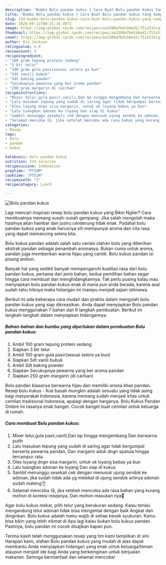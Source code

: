 ```yaml
---
description: "Bumbu Bolu pandan kukus | Cara Buat Bolu pandan kukus Yang Sempurna"
title: "Bumbu Bolu pandan kukus | Cara Buat Bolu pandan kukus Yang Sempurna"
slug: 124-bumbu-bolu-pandan-kukus-cara-buat-bolu-pandan-kukus-yang-sempurna
date: 2020-09-11T00:31:34.407Z
image: https://img-global.cpcdn.com/recipes/aa3300afbdcbbed1/751x532cq70/bolu-pandan-kukus-foto-resep-utama.jpg
thumbnail: https://img-global.cpcdn.com/recipes/aa3300afbdcbbed1/751x532cq70/bolu-pandan-kukus-foto-resep-utama.jpg
cover: https://img-global.cpcdn.com/recipes/aa3300afbdcbbed1/751x532cq70/bolu-pandan-kukus-foto-resep-utama.jpg
author: Ora Jackson
ratingvalue: 4.8
reviewcount: 3
recipeingredient:
- "100 gram tepung protein sedang"
- "3 btr telur"
- "100 gram gula pasirsesuai selera ya bun"
- "Sdt vanili bubuk"
- "Sdt baking powder"
- "Secukupnya pewarna yang ber aroma pandan"
- "250 gram margarin di cairkan"
recipeinstructions:
- "Mixer telur,gula pasir,vanili,Dan bp hingga mengembang Dan berwarna putih"
- "Lalu masukan tepung yang sudah di saring agar tidak bergumpal berserta pewarna pandan, Dan margarin aduk dngn spatula hingga tercampur rata"
- "Oles loyang dngn sisa margarin, untuk uk loyang bebas ya bun"
- "Lalu tuangkan adonan ke loyang Dan siap di kukus"
- "Sambil menunggu sesekali cek dengan menusuk ujung sendok ke adonan, jika sudah tidak ada yg melekat di ujung sendok artinya adonan sudah mateng👌"
- "Selamat mencoba 😘, jika setelah mencoba ada rasa bahan yang kurang mohon di koreksi resepnya, Dan mohon masukan nya🙏"
categories:
- Resep
tags:
- bolu
- pandan
- kukus

katakunci: bolu pandan kukus 
nutrition: 214 calories
recipecuisine: Indonesian
preptime: "PT19M"
cooktime: "PT51M"
recipeyield: "1"
recipecategory: Lunch

---
```



![Bolu pandan kukus](https://img-global.cpcdn.com/recipes/aa3300afbdcbbed1/751x532cq70/bolu-pandan-kukus-foto-resep-utama.jpg)

Lagi mencari inspirasi resep bolu pandan kukus yang Bikin Ngiler? Cara membuatnya memang susah-susah gampang. Jika salah mengolah maka hasilnya akan hambar dan justru cenderung tidak enak. Padahal bolu pandan kukus yang enak harusnya sih mempunyai aroma dan cita rasa yang dapat memancing selera kita.

Bolu kukus pandan adalah salah satu variasi olahan bolu yang diberikan ekstrak pandan sebagai penambah aromanya. Bukan cuma untuk aroma, pandan juga memberikan warna hijau yang cantik. Bolu kukus pandan isi pisang ambon.

Banyak hal yang sedikit banyak mempengaruhi kualitas rasa dari bolu pandan kukus, pertama dari jenis bahan, kedua pemilihan bahan segar hingga cara membuat dan menghidangkannya. Tak perlu pusing kalau mau menyiapkan bolu pandan kukus enak di mana pun anda berada, karena asal sudah tahu triknya maka hidangan ini mampu menjadi sajian istimewa.


Berikut ini ada beberapa cara mudah dan praktis dalam mengolah bolu pandan kukus yang siap dikreasikan. Anda dapat menyiapkan Bolu pandan kukus menggunakan 7 bahan dan 6 langkah pembuatan. Berikut ini langkah-langkah dalam menyiapkan hidangannya.

<!--inarticleads1-->

##### Bahan-bahan dan bumbu yang diperlukan dalam pembuatan Bolu pandan kukus:

1. Ambil 100 gram tepung protein sedang
1. Siapkan 3 btr telur
1. Ambil 100 gram gula pasir(sesuai selera ya bun)
1. Siapkan Sdt vanili bubuk
1. Ambil Sdt baking powder
1. Siapkan Secukupnya pewarna yang ber aroma pandan
1. Siapkan 250 gram margarin (di cairkan)


Bolu pandan biasanya berwarna hijau dan memiliki aroma khas pandan. Resep bolu kukus - Kue basah mungkin adalah sesuatu yang tidak asing bagi masyarakat Indonesia, karena memang sudah menjadi khas untuk cemilan tradisional Indonesia, apalagi dengan harganya. Bolu Kukus Pandan Ombre ini rasanya enak banget. Cocok banget buat cemilan untuk keluarga di rumah. 

<!--inarticleads2-->

##### Cara membuat Bolu pandan kukus:

1. Mixer telur,gula pasir,vanili,Dan bp hingga mengembang Dan berwarna putih
1. Lalu masukan tepung yang sudah di saring agar tidak bergumpal berserta pewarna pandan, Dan margarin aduk dngn spatula hingga tercampur rata
1. Oles loyang dngn sisa margarin, untuk uk loyang bebas ya bun
1. Lalu tuangkan adonan ke loyang Dan siap di kukus
1. Sambil menunggu sesekali cek dengan menusuk ujung sendok ke adonan, jika sudah tidak ada yg melekat di ujung sendok artinya adonan sudah mateng👌
1. Selamat mencoba 😘, jika setelah mencoba ada rasa bahan yang kurang mohon di koreksi resepnya, Dan mohon masukan nya🙏


Agar bolu kukus mekar, pilih telur yang berukuran sedang. Kalau terlalu mengandung telur adonan tidak bisa mengental dengan baik Angkat dan dinginkan. Bolu kukus adalah menu wajib di setiap besek syukuran. Kamu bisa bikin yang lebih nikmat di Apa lagi kalau bukan bolu kukus pandan. Pastinya, bolu pandan ini cocok disajikan kapan pun. 

Terima kasih telah menggunakan resep yang tim kami tampilkan di sini. Harapan kami, olahan Bolu pandan kukus yang mudah di atas dapat membantu Anda menyiapkan hidangan yang enak untuk keluarga/teman ataupun menjadi ide bagi Anda yang berkeinginan untuk berjualan makanan. Semoga bermanfaat dan selamat mencoba!
